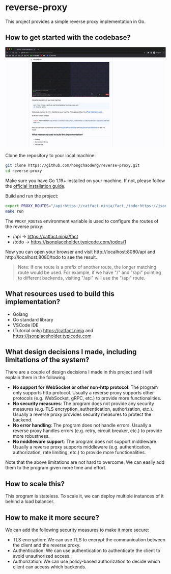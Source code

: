 # reverse-proxy

This project provides a simple reverse proxy implementation in Go.

## How to get started with the codebase?

![](doc/demo2.gif)

Clone the repository to your local machine:

```bash
git clone https://github.com/hongchaodeng/reverse-proxy.git
cd reverse-proxy
```

Make sure you have Go 1.19+ installed on your machine. If not, please follow the [official installation guide](https://go.dev/doc/install).

Build and run the project:

```bash
export PROXY_ROUTES="/api:https://catfact.ninja/fact,/todo:https://jsonplaceholder.typicode.com/todos/1"
make run
```

The `PROXY_ROUTES` environment variable is used to configure the routes of the reverse proxy:

- /api -> https://catfact.ninja/fact
- /todo -> https://jsonplaceholder.typicode.com/todos/1

Now you can open your browser and visit http://localhost:8080/api and http://localhost:8080/todo to see the result.

> Note: If one route is a prefix of another route, the longer matching route would be used.
> For example, if we have "/" and "/api" pointing to different backends, visiting "/api" will use the "/api" route.

## What resources used to build this implementation?

- Golang
- Go standard library
- VSCode IDE
- (Tutorial only) https://catfact.ninja and https://jsonplaceholder.typicode.com

## What design decisions I made, including limitations of the system?

There are a couple of design decisions I made in this project and I will explain them in the following.

- **No support for WebSocket or other non-http protocol**: The program only supports http protocol. Usually a reverse
  proxy supports other protocols (e.g. WebSocket, gRPC, etc.) to provide more functionalities.
- **No security measures**: The program does not provide any security measures (e.g. TLS encryption, authentication,
  authorization, etc.). Usually a reverse proxy provides security measures to protect the backend.
- **No error handling**: The program does not handle errors. Usually a reverse proxy handles errors (e.g. retry, circuit
  breaker, etc.) to provide more robustness.
- **No middleware support**: The program does not support middleware. Usually a reverse proxy supports middleware
  (e.g. authentication, authorization, rate limiting, etc.) to provide more functionalities.

Note that the above limitations are not hard to overcome. We can easily add them to the program given more time and effort.

## How to scale this?

This program is stateless.
To scale it, we can deploy multiple instances of it behind a load balancer.

## How to make it more secure?

We can add the following security measures to make it more secure:

- TLS encryption: We can use TLS to encrypt the communication between the client and the reverse proxy.
- Authentication: We can use authentication to authenticate the client to avoid unauthorized access.
- Authorization: We can use policy-based authorization to decide which client can access which backends.
